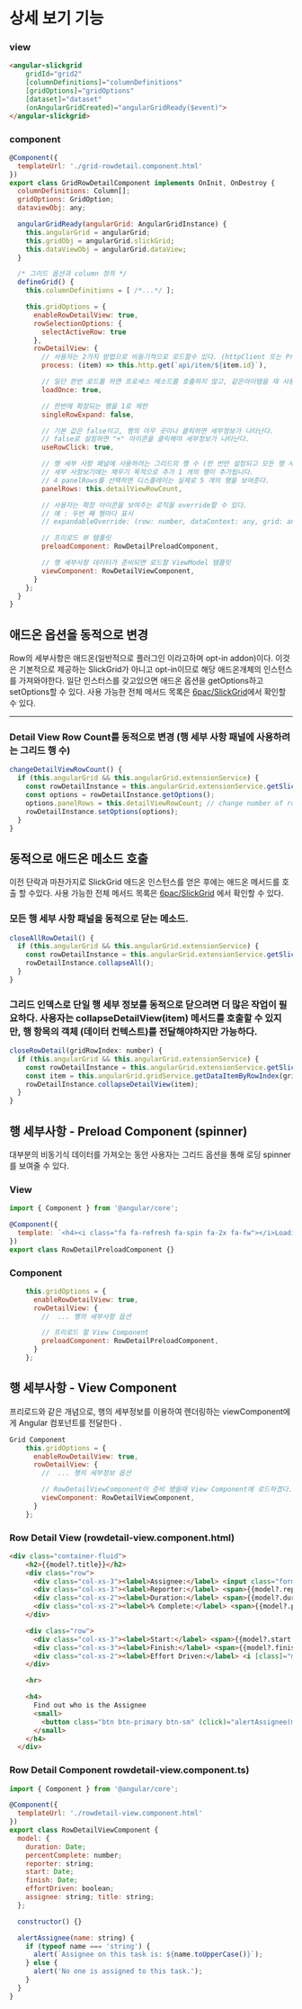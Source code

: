 # 상세 보기 기능

### view
```html
<angular-slickgrid 
    gridId="grid2" 
    [columnDefinitions]="columnDefinitions"
    [gridOptions]="gridOptions" 
    [dataset]="dataset"
    (onAngularGridCreated)="angularGridReady($event)">
</angular-slickgrid>
```
### component
```js
@Component({
  templateUrl: './grid-rowdetail.component.html'
})
export class GridRowDetailComponent implements OnInit, OnDestroy {
  columnDefinitions: Column[];
  gridOptions: GridOption;
  dataviewObj: any;

  angularGridReady(angularGrid: AngularGridInstance) {
    this.angularGrid = angularGrid;
    this.gridObj = angularGrid.slickGrid;
    this.dataViewObj = angularGrid.dataView;
  }

  /* 그리드 옵션과 column 정의 */
  defineGrid() {
    this.columnDefinitions = [ /*...*/ ];

    this.gridOptions = {
      enableRowDetailView: true,
      rowSelectionOptions: {
        selectActiveRow: true
      },
      rowDetailView: {
        // 사용자는 2가지 방법으로 비동기적으로 로드할수 있다. (httpClient 또는 Promise)
        process: (item) => this.http.get(`api/item/${item.id}`),

        // 일단 한번 로드를 하면 프로세스 메소드를 호출하지 않고, 같은아이템을 재 사용할 수 있다.
        loadOnce: true,

        // 한번에 확장되는 행을 1로 제한
        singleRowExpand: false,

        // 기본 값은 false이고, 행의 아무 곳이나 클릭하면 세부정보가 나타난다.
        // false로 설정하면 "+" 아이콘을 클릭해야 세부정보가 나타난다.
        useRowClick: true,

        // 행 세부 사항 패널에 사용하려는 그리드의 행 수 (한 번만 설정되고 모든 행 세부 사항에 사용됨)
        // 세부 사항보기에는 채우기 목적으로 추가 1 개의 행이 추가됩니다. 
        // 4 panelRows를 선택하면 디스플레이는 실제로 5 개의 행을 보여준다.
        panelRows: this.detailViewRowCount,

        // 사용자는 확장 아이콘을 보여주는 로직을 override할 수 있다.
        // 예 : 두번 째 행마다 표시
        // expandableOverride: (row: number, dataContext: any, grid: any) => (dataContext.id % 2 === 1),

        // 프리로드 뷰 템플릿
        preloadComponent: RowDetailPreloadComponent,

        // 행 세부사항 데이터가 준비되면 로드할 ViewModel 템플릿
        viewComponent: RowDetailViewComponent,
      }
    };
  }
}
```
## 애드온 옵션을 동적으로 변경
Row의 세부사항은 애드온(일반적으로 플러그인 이라고하며 opt-in addon)이다.
이것은 기본적으로 제공하는 SlickGrid가 아니고 opt-in이므로 해당 애드온개체의 인스턴스를 가져와야한다.
일단 인스터스를 갖고있으면 애드온 옵션을 getOptions하고 setOptions할 수 있다. 사용 가능한 전체 메서드 목록은 [6pac/SlickGrid](https://github.com/6pac/SlickGrid/blob/master/plugins/slick.rowdetailview.js#L10)에서 확인할 수 있다.

---

### Detail View Row Count를 동적으로 변경 (행 세부 사항 패널에 사용하려는 그리드 행 수)
```js
changeDetailViewRowCount() {
  if (this.angularGrid && this.angularGrid.extensionService) {
    const rowDetailInstance = this.angularGrid.extensionService.getSlickgridAddonInstance(ExtensionName.rowDetailView);
    const options = rowDetailInstance.getOptions();
    options.panelRows = this.detailViewRowCount; // change number of rows dynamically
    rowDetailInstance.setOptions(options);
  }
}
```

## 동적으로 애드온 메소드 호출
이전 단락과 마찬가지로 SlickGrid 애드온 인스턴스를 얻은 후에는 애드온 메서드를 호출 할 수있다. 사용 가능한 전체 메서드 목록은 [6pac/SlickGrid](https://github.com/6pac/SlickGrid/blob/master/plugins/slick.rowdetailview.js#L27) 에서 확인할 수 있다.

### 모든 행 세부 사항 패널을 동적으로 닫는 메소드.
```js
closeAllRowDetail() {
  if (this.angularGrid && this.angularGrid.extensionService) {
    const rowDetailInstance = this.angularGrid.extensionService.getSlickgridAddonInstance(ExtensionName.rowDetailView);
    rowDetailInstance.collapseAll();
  }
}
```

### 그리드 인덱스로 단일 행 세부 정보를 동적으로 닫으려면 더 많은 작업이 필요하다. 사용자는 collapseDetailView(item) 메서드를 호출할 수 있지만, 행 항목의 객체 (데이터 컨텍스트)를 전달해야하지만 가능하다.
```js
closeRowDetail(gridRowIndex: number) {
  if (this.angularGrid && this.angularGrid.extensionService) {
    const rowDetailInstance = this.angularGrid.extensionService.getSlickgridAddonInstance(ExtensionName.rowDetailView);
    const item = this.angularGrid.gridService.getDataItemByRowIndex(gridRowIndex);
    rowDetailInstance.collapseDetailView(item);
  }
}
```

## 행 세부사항 - Preload Component (spinner)
대부분의 비동기식 데이터를 가져오는 동안 사용자는 그리드 옵션을 통해 로딩 spinner를 보여줄 수 있다.

### View
```js
import { Component } from '@angular/core';

@Component({
  template: `<h4><i class="fa fa-refresh fa-spin fa-2x fa-fw"></i>Loading...</h4>`
})
export class RowDetailPreloadComponent {}
```

### Component
```js
    this.gridOptions = {
      enableRowDetailView: true,
      rowDetailView: {
        //  ... 행의 세부사항 옵션

        // 프리로드 할 View Component
        preloadComponent: RowDetailPreloadComponent,
      }
    };
```


## 행 세부사항 - View Component
프리로드와 같은 개념으로, 행의 세부정보를 이용하여 렌더링하는 viewComponent에게 Angular 컴포넌트를 전달한다 . 
```js
Grid Component
    this.gridOptions = {
      enableRowDetailView: true,
      rowDetailView: {
        //  ... 행의 세부정보 옵션

        // RowDetailViewComponent이 준비 됐을때 View Component에 로드하겠다.
        viewComponent: RowDetailViewComponent,
      }
    };
```

### Row Detail View (rowdetail-view.component.html)
```html
<div class="container-fluid">
    <h2>{{model?.title}}</h2>
    <div class="row">
      <div class="col-xs-3"><label>Assignee:</label> <input class="form-control" [(ngModel)]="model.assignee" /></div>
      <div class="col-xs-3"><label>Reporter:</label> <span>{{model?.reporter}}</span></div>
      <div class="col-xs-2"><label>Duration:</label> <span>{{model?.duration}}</span></div>
      <div class="col-xs-2"><label>% Complete:</label> <span>{{model?.percentComplete}}</span></div>
    </div>

    <div class="row">
      <div class="col-xs-3"><label>Start:</label> <span>{{model?.start | date: 'yyyy-MM-dd'}}</span></div>
      <div class="col-xs-3"><label>Finish:</label> <span>{{model?.finish | date: 'yyyy-MM-dd'}}</span></div>
      <div class="col-xs-2"><label>Effort Driven:</label> <i [class]="model?.effortDriven ? 'fa fa-check' : ''"></i></div>
    </div>

    <hr>

    <h4>
      Find out who is the Assignee
      <small>
        <button class="btn btn-primary btn-sm" (click)="alertAssignee(model?.assignee)">Click Me</button>
      </small>
    </h4>
  </div>
```
### Row Detail Component rowdetail-view.component.ts)
```js
import { Component } from '@angular/core';

@Component({
  templateUrl: './rowdetail-view.component.html'
})
export class RowDetailViewComponent {
  model: {
    duration: Date;
    percentComplete: number;
    reporter: string;
    start: Date;
    finish: Date;
    effortDriven: boolean;
    assignee: string; title: string;
  };

  constructor() {}

  alertAssignee(name: string) {
    if (typeof name === 'string') {
      alert(`Assignee on this task is: ${name.toUpperCase()}`);
    } else {
      alert('No one is assigned to this task.');
    }
  }
}
```